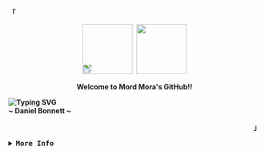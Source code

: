 <div align="justify">
<p align="left"><strong>


<p align="left"><strong><samp>「</samp></strong></p>
  <p align="center">
    <samp>
        <img src="https://media.tenor.com/KVvbMEs_8a8AAAAi/#umaru-party-anime-girl.gif" width=100 style="transform: scaleY(-1);"/>
        <img src="https://media.tenor.com/KVvbMEs_8a8AAAAi/#umaru-party-anime-girl.gif" width=100/>
        <br/>
        <p align="center">Welcome to Mord Mora's GitHub!!<p/>
        <image src="https://readme-typing-svg.herokuapp.com?font=Fira+Code&size=15&pause=1000&center=true&random=false&width=435&lines=I+love+pointers+to+pointers+to+pointers..." alt="Typing SVG"/>
      <br>
      <b>
        ~ Daniel Bonnett ~
      </b>
    </samp>
  </p>
  
<p align="right"><strong><samp>」</samp></strong></p>

<details>
<summary><samp><b>More Info</b></samp></summary>

<p align="center">
    <img src="https://user-images.githubusercontent.com/30435868/42072217-045e7e62-7b25-11e8-89d1-3ef001e23e05.gif">

<h4>
My name is Daniel Bonnett, I am a seventh-semester student of systems engineering at the University of Magdalena in Colombia. I am 19 years old. I have a strong interest in low-level software development, compilers, reverse engineering, and operating systems
</h4><br>

<!-- Contact Me -->
<p align="center">
  <samp>  
    You can reach me at [<a href="mailto:danielbonnett20@gmail.com">e-mail</a>]
  </samp>
</p>

<h2></h2><br>

<!-- Profile Views Badge -->
<p align="center">
  <samp>
  <a href="#--------">
    <img src="https://komarev.com/ghpvc/?username=mordmora&label=Profile+Views&color=grey" alt="profile views" /> 
  </a>
  </samp>
</p>

<!-- Github Trophy -->
<div align="center">
  <table>
    <tr>
      <td><a href="#--------"><img align="center" alt="GitHub Trophy" src="https://github-trophies.vercel.app/?username=mordmora&rank=SECRET,SSS,SS,S,AAA,AA,A&row=2&column=3&margin-w=15&margin-h=15&no-frame=true&theme=nord"></a></td>
    </tr>
  </table>
</div>

<!-- Github Stats -->
<div align="center">
  <table>
    <tr>
      <td><a href="#--------"><img height="137px" align="center" alt="GitHub Stats" src="https://github-readme-stats.vercel.app/api?username=mordmora&count_private=true&show_icons=true&include_all_commits=true&line_height=21&hide_border=true&theme=nord"/></a></td>
      <td><a href="#--------"><img height="137px" align="center" alt="Top Language" src="https://github-readme-stats.vercel.app/api/top-langs/?username=mordmora&layout=compact&line_height=21&hide_border=true&theme=nord"/></a></td>
    </tr>
  </table>
</div>

</details>
</div>



